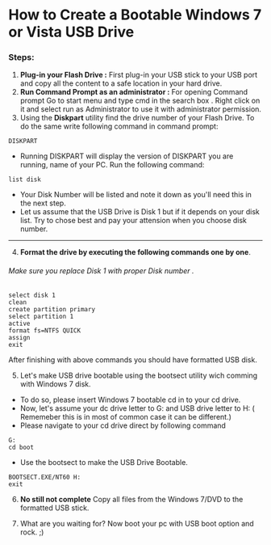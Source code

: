 How to Create a Bootable Windows 7 or Vista USB Drive
========================

### Steps:
1. **Plug-in your Flash Drive :** First plug-in your USB stick to your USB port and copy all the content to a safe location in your hard drive.
2. **Run Command Prompt as an administrator :** For opening Command prompt
Go to start menu and type cmd in the search box . Right click on it and select run as Administrator to use it with administrator permission.
3. Using the **Diskpart** utility find the drive number of your Flash Drive. To do the same write following command in command prompt:
```
DISKPART
```
  + Running DISKPART will display the version of DISKPART you are running, name of your PC. Run the following command:
```
list disk
```
  + Your Disk Number will be listed and note it down as you'll need this in the next step. 
  + Let us assume that the USB Drive is Disk 1 but if it depends on your disk list. Try to chose best and pay your attension when you choose disk number.

-------

4. **Format the drive by executing the following commands one by one**. 
###### Make sure you replace Disk 1 with proper Disk number .
```
select disk 1
clean
create partition primary
select partition 1
active
format fs=NTFS QUICK
assign
exit
```
After finishing with above commands you should have formatted USB disk.

5. Let's make USB drive bootable using the bootsect utility wich comming with Windows 7 disk.
  + To do so, please insert Windows 7 bootable cd in to your cd drive.
  + Now, let's assume your dc drive letter to G: and USB drive letter to H: ( Rememeber this is in most of common case it can be different.)
  + Please navigate to your cd drive direct by following command
```
G:
cd boot
```
  + Use the bootsect to make the USB Drive Bootable.
```
BOOTSECT.EXE/NT60 H:
exit
```

6. **No still not complete**
Copy all files from the Windows 7/DVD to the formatted USB stick.

7. What are you waiting for? Now boot your pc with USB boot option and rock. ;)



